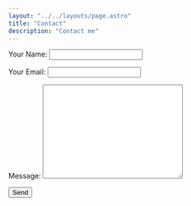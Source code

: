 ```yaml
---
layout: "../../layouts/page.astro"
title: "Contact"
description: "Contact me"
---
```


<form name="contact" method="POST" action="/contact/success" data-netlify="true">
  <p>
    <label>Your Name: <input type="text" name="name" required /></label>
  </p>
  <p>
    <label>Your Email: <input type="email" name="email" required /></label>
  </p>
  <p>
    <label>Message: <textarea name="message" rows="12" cols="32" required></textarea></label>
  </p>
  <p>
    <button type="submit">Send</button>
  </p>
</form>